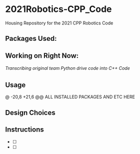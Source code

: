# 2021Robotics-CPP_Code
Housing Repository for the 2021 CPP Robotics Code

## Packages Used:
## Working on Right Now:
###### Transcribing original team Python drive code into C++ Code

## Usage

@ -20,8 +21,6 @@ ALL INSTALLED PACKAGES AND ETC HERE
## Design Choices




## Instructions
- [ ] 
- [ ] 